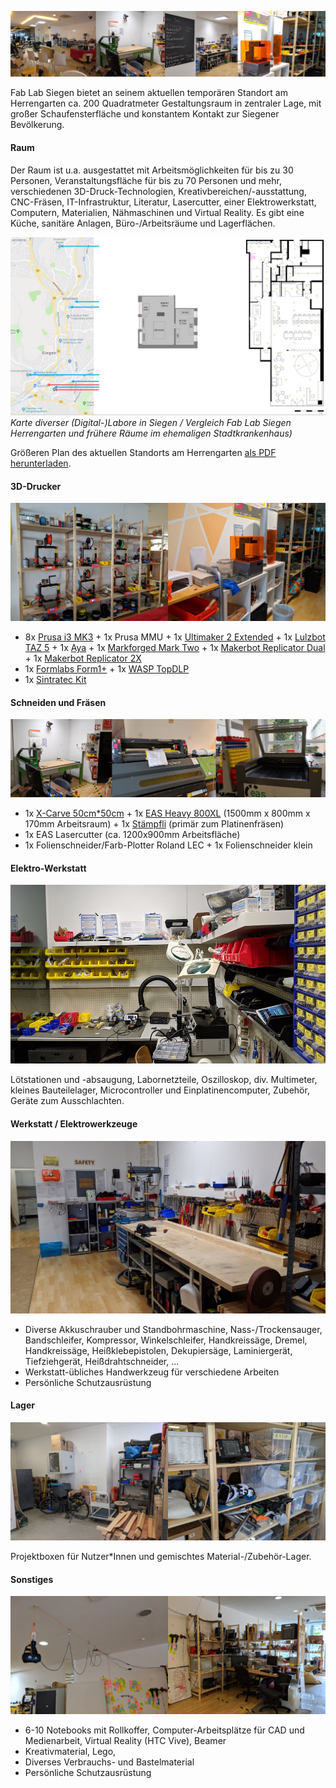 ![](images/infrastruktur.jpg)

Fab Lab Siegen bietet an seinem aktuellen temporären Standort am Herrengarten ca. 200 Quadratmeter Gestaltungsraum in zentraler Lage, mit großer Schaufensterfläche und konstantem Kontakt zur Siegener Bevölkerung. 

#### Raum 
Der Raum ist u.a. ausgestattet mit Arbeitsmöglichkeiten für bis zu 30 Personen, Veranstaltungsfläche für bis zu 70 Personen und mehr, verschiedenen 3D-Druck-Technologien, Kreativbereichen/-ausstattung, CNC-Fräsen, IT-Infrastruktur, Literatur, Lasercutter, einer Elektrowerkstatt, Computern, Materialien, Nähmaschinen und Virtual Reality. Es gibt eine Küche, sanitäre Anlagen, Büro-/Arbeitsräume und Lagerflächen. 

![](images/standorte.jpg)
*Karte diverser (Digital-)Labore in Siegen / Vergleich Fab Lab Siegen Herrengarten und frühere Räume im ehemaligen Stadtkrankenhaus)*

Größeren Plan des aktuellen Standorts am Herrengarten [als PDF herunterladen](/images/herrengarten-plan.pdf). 


#### 3D-Drucker

![](images/3dprinters.jpg)

* 8x [Prusa i3 MK3](https://shop.prusa3d.com/en/3d-printers/180-original-prusa-i3-mk3-kit.html) + 1x Prusa MMU + 1x [Ultimaker 2 Extended](https://ultimaker.com/en/resources/manuals/ultimaker-3d-printers/ultimaker-2-extended) + 1x [Lulzbot TAZ 5](https://www.lulzbot.com/store/printers/lulzbot-taz-5) + 1x [Aya](/aya.md) + 1x [Markforged Mark Two](MarkTwo) + 1x [Makerbot Replicator Dual](ReplicatorDual) + 1x [Makerbot Replicator 2X](Replicator2X) 
* 1x [Formlabs Form1+](https://archive-media.formlabs.com/upload/Form-1-plus-overview-US.pdf) +  1x [WASP TopDLP](https://www.3dwasp.com/en/top-dlp-new-wasp-3d-printer/)
* 1x [Sintratec Kit](https://sintratec.com/product/sintratec-kit/)

#### Schneiden und Fräsen

![](images/schneiden.jpg)

* 1x [X-Carve 50cm\*50cm](http://x-carve-instructions.inventables.com/) + 1x [EAS Heavy 800XL](http://www.easgmbh.de/CNC-Maschinen/Fraesmaschinen/HEAVY/800XL) \(1500mm x 800mm x 170mm Arbeitsraum) + 1x [Stämpfli](https://uni-siegen.sciebo.de/index.php/apps/files_sharing/ajax/publicpreview.php?x=2880&y=896&a=true&file=staempfli.jpg&t=uUdplSulBkWqruk&scalingup=0) \(primär zum Platinenfräsen\)
* 1x EAS Lasercutter (ca. 1200x900mm Arbeitsfläche)
* 1x Folienschneider/Farb-Plotter Roland LEC + 1x Folienschneider klein

#### Elektro-Werkstatt

![](images/elektrowerkstatt.jpg)

Lötstationen und -absaugung, Labornetzteile, Oszilloskop, div. Multimeter, kleines Bauteilelager, Microcontroller und Einplatinencomputer, Zubehör, Geräte zum Ausschlachten.

#### Werkstatt / Elektrowerkzeuge

![](images/werkbank.jpg)

* Diverse Akkuschrauber und Standbohrmaschine, Nass-/Trockensauger, Bandschleifer, Kompressor, Winkelschleifer, Handkreissäge, Dremel, Handkreissäge, Heißklebepistolen, Dekupiersäge, Laminiergerät, Tiefziehgerät, Heißdrahtschneider, ... 
* Werkstatt-übliches Handwerkzeug für verschiedene Arbeiten
* Persönliche Schutzausrüstung

#### Lager 

![](images/lager.jpg)

Projektboxen für Nutzer*Innen und gemischtes Material-/Zubehör-Lager. 


#### Sonstiges

![](images/sonstiges.jpg)

* 6-10 Notebooks mit Rollkoffer, Computer-Arbeitsplätze für CAD und Medienarbeit, Virtual Reality \(HTC Vive\), Beamer
* Kreativmaterial, Lego, 
* Diverses Verbrauchs- und Bastelmaterial
* Persönliche Schutzausrüstung
